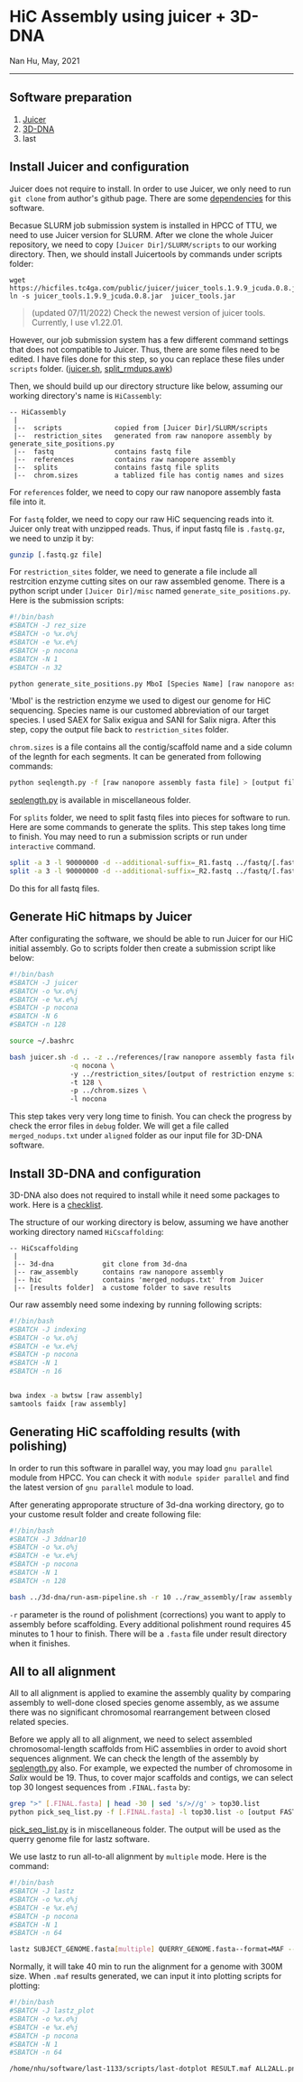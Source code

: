 # HiC Assembly using juicer + 3D-DNA
Nan Hu, May, 2021

---

## Software preparation
1. [Juicer](https://github.com/aidenlab/juicer)
2. [3D-DNA](https://github.com/aidenlab/3d-dna)
3. last

## Install Juicer and configuration
Juicer does not require to install. In order to use Juicer, we only need to run `git clone` from author's github page. There are some [dependencies](https://github.com/aidenlab/juicer#readme) for this software.

Becasue SLURM job submission system is installed in HPCC of TTU, we need to use Juicer version for SLURM. After we clone the whole Juicer repository, we need to copy `[Juicer Dir]/SLURM/scripts` to our working directory. Then, we should install Juicertools by commands under scripts folder:
```
wget https://hicfiles.tc4ga.com/public/juicer/juicer_tools.1.9.9_jcuda.0.8.jar
ln -s juicer_tools.1.9.9_jcuda.0.8.jar  juicer_tools.jar
```
> (updated 07/11/2022) Check the newest version of juicer tools. Currently, I use v1.22.01.

However, our job submission system has a few different command settings that does not compatible to Juicer. Thus, there are some files need to be edited. I have files done for this step, so you can replace these files under `scripts` folder. ([juicer.sh](https://github.com/gudusanjiao/HiCassembly/blob/main/miscellaneous/juicer.sh), [split_rmdups.awk](https://github.com/gudusanjiao/HiCassembly/blob/main/miscellaneous/split_rmdups.awk))

Then, we should build up our directory structure like below, assuming our working directory's name is `HiCassembly`:
```
-- HiCassembly
 |
 |--  scripts             copied from [Juicer Dir]/SLURM/scripts
 |--  restriction_sites   generated from raw nanopore assembly by generate_site_positions.py
 |--  fastq               contains fastq file
 |--  references          contains raw nanopore assembly
 |--  splits              contains fastq file splits
 |--  chrom.sizes         a tablized file has contig names and sizes
```
For `references` folder, we need to copy our raw nanopore assembly fasta file into it.

For `fastq` folder, we need to copy our raw HiC sequencing reads into it. Juicer only treat with unzipped reads. Thus, if input fastq file is `.fastq.gz`, we need to unzip it by:
```bash
gunzip [.fastq.gz file]
```

For `restriction_sites` folder, we need to generate a file include all restrcition enzyme cutting sites on our raw assembled genome. There is a python script under `[Juicer Dir]/misc` named `generate_site_positions.py`. Here is the submission scripts:
```bash
#!/bin/bash
#SBATCH -J rez_size
#SBATCH -o %x.o%j
#SBATCH -e %x.e%j
#SBATCH -p nocona
#SBATCH -N 1
#SBATCH -n 32

python generate_site_positions.py MboI [Species Name] [raw nanopore assembly fasta file]

```
'MboI' is the restriction enzyme we used to digest our genome for HiC sequencing. Species name is our customed abbreviation of our target species. I used SAEX for Salix exigua and SANI for Salix nigra. After this step, copy the output file back to `restriction_sites` folder.

`chrom.sizes` is a file contains all the contig/scaffold name and a side column of the legnth for each segments. It can be generated from following commands:
```bash
python seqlength.py -f [raw nanopore assembly fasta file] > [output file name]

```
[seqlength.py](https://github.com/gudusanjiao/HiCassembly/blob/main/miscellaneous/seqlength.py) is available in miscellaneous folder.

For `splits` folder, we need to split fastq files into pieces for software to run. Here are some commands to generate the splits. This step takes long time to finish. You may need to run a submission scripts or run under `interactive` command.
```bash
split -a 3 -l 90000000 -d --additional-suffix=_R1.fastq ../fastq/[.fastq files]
split -a 3 -l 90000000 -d --additional-suffix=_R2.fastq ../fastq/[.fastq files]

```
Do this for all fastq files.

## Generate HiC hitmaps by Juicer

After configurating the software, we should be able to run Juicer for our HiC initial assembly. Go to scripts folder then create a submission script like below:
```bash
#!/bin/bash
#SBATCH -J juicer
#SBATCH -o %x.o%j
#SBATCH -e %x.e%j
#SBATCH -p nocona
#SBATCH -N 6
#SBATCH -n 128

source ~/.bashrc

bash juicer.sh -d .. -z ../references/[raw nanopore assembly fasta file] \
               -q nocona \ 
               -y ../restriction_sites/[output of restriction enzyme sites] \ 
               -t 128 \ 
               -p ../chrom.sizes \ 
               -l nocona

```
This step takes very very long time to finish. You can check the progress by check the error files in `debug` folder. We will get a file called `merged_nodups.txt` under `aligned` folder as our input file for 3D-DNA software.

## Install 3D-DNA and configuration
3D-DNA also does not required to install while it need some packages to work. Here is a [checklist](https://github.com/aidenlab/3d-dna#readme).

The structure of our working directory is below, assuming we have another working directory named `HiCscaffolding`:
```
-- HiCscaffolding
 |
 |-- 3d-dna            git clone from 3d-dna
 |-- raw_assembly      contains raw nanopore assembly 
 |-- hic               contains 'merged_nodups.txt' from Juicer
 |-- [results folder]  a custome folder to save results
```
Our raw assembly need some indexing by running following scripts:
```bash
#!/bin/bash
#SBATCH -J indexing
#SBATCH -o %x.o%j
#SBATCH -e %x.e%j
#SBATCH -p nocona
#SBATCH -N 1
#SBATCH -n 16


bwa index -a bwtsw [raw assembly] 
samtools faidx [raw assembly] 
```

## Generating HiC scaffolding results (with polishing)
In order to run this software in parallel way, you may load `gnu parallel` module from HPCC. You can check it with `module spider parallel` and find the latest version of `gnu parallel` module to load.

After generating approporate structure of 3d-dna working directory, go to your custome result folder and create following file:
```bash
#!/bin/bash
#SBATCH -J 3ddnar10
#SBATCH -o %x.o%j
#SBATCH -e %x.e%j
#SBATCH -p nocona
#SBATCH -N 1
#SBATCH -n 128

bash ../3d-dna/run-asm-pipeline.sh -r 10 ../raw_assembly/[raw assembly fasta] ../hic/merged_nodups.txt

```
`-r` parameter is the round of polishment (corrections) you want to apply to assembly before scaffolding. Every additional polishment round requires 45 minutes to 1 hour to finish. There will be a `.fasta` file under result directory when it finishes.

## All to all alignment
All to all alignment is applied to examine the assembly quality by comparing assembly to well-done closed species genome assembly, as we assume there was no significant chromosomal rearrangement between closed related species.

Before we apply all to all alignment, we need to select assembled chromosomal-length scaffolds from HiC assemblies in order to avoid short sequences alignment. We can check the length of the assembly by [seqlength.py](https://github.com/gudusanjiao/HiCassembly/blob/main/miscellaneous/seqlength.py) also. For example, we expected the number of chromosome in *Salix* would be 19. Thus, to cover major scaffolds and contigs, we can select top 30 longest sequences from `.FINAL.fasta` by:
```bash
grep ">" [.FINAL.fasta] | head -30 | sed 's/>//g' > top30.list
python pick_seq_list.py -f [.FINAL.fasta] -l top30.list -o [output FASTA]
```

[pick_seq_list.py](https://github.com/gudusanjiao/HiCassembly/blob/main/miscellaneous/pick_seq_list.py) is in miscellaneous folder. The output will be used as the querry genome file for lastz software. 

We use lastz to run all-to-all alignment by `multiple` mode. Here is the command:
```bash
#!/bin/bash
#SBATCH -J lastz
#SBATCH -o %x.o%j
#SBATCH -e %x.e%j
#SBATCH -p nocona
#SBATCH -N 1
#SBATCH -n 64

lastz SUBJECT_GENOME.fasta[multiple] QUERRY_GENOME.fasta--format=MAF --chain --gapped --transition --maxwordcount=4 --exact=100 --step=20 > RESULTS.maf

```
Normally, it will take 40 min to run the alignment for a genome with 300M size. When `.maf` results generated, we can input it into plotting scripts for plotting:
```bash
#!/bin/bash
#SBATCH -J lastz_plot
#SBATCH -o %x.o%j
#SBATCH -e %x.e%j
#SBATCH -p nocona
#SBATCH -N 1
#SBATCH -n 64

/home/nhu/software/last-1133/scripts/last-dotplot RESULT.maf ALL2ALL.png

```

